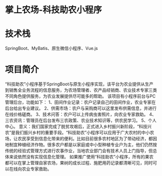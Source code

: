 # 掌上农场-科技助农小程序  

# 技术栈  
SpringBoot、MyBatis、原生微信小程序、Vue.js

# 项目简介  
“科技助农”小程序基于SpringBoot与原生小程序实现，该平台为农业提供从生产到销售全业务流程的信息服务，为农场管理者、农产品经销商、农业技术专家三类不同角色提供服务，为农业发展提供尽可能多的帮助。
该项目有小程序前台与PC管理后台，功能如下：
1、田间作业记录：农户记录自己的田间作业，农业专家在后台给出专业建议。
2、供需市场：农户与采购商可以这里发布供需信息，并进行在线价格磋商。
3、技术问答：农户可以上传病虫害照片，向农业专家救助。
4、三农资讯：管理员在后台发布三农政策、农业技术知识等，供农民学习。
5、个人中心。
意义：我们国家完成了脱贫攻艰后，正式进入乡村振兴新阶段，“科技兴农”是我们振兴乡村的重要手段。“科技助农”小程序可以应用于广大农村的中小农场，让农民享受到信息化带来的便利。比如目前很多农村地区为了带动经济，都因地制宜种植经济作物。很多农户都是以家庭或中小型种植专业户为主，他们仍然按传统的经验式管理方式进行农事作业，当地农业部门会有技术人员上门指导，但总体来说依然没有实现信息化管理。
如果推广使用“科技助农”小程序，所有的果农都可以在掌上管理自家农场，果树的成长过程、施肥用药记录都清晰可见，同时可以在线向农业专家救助。

